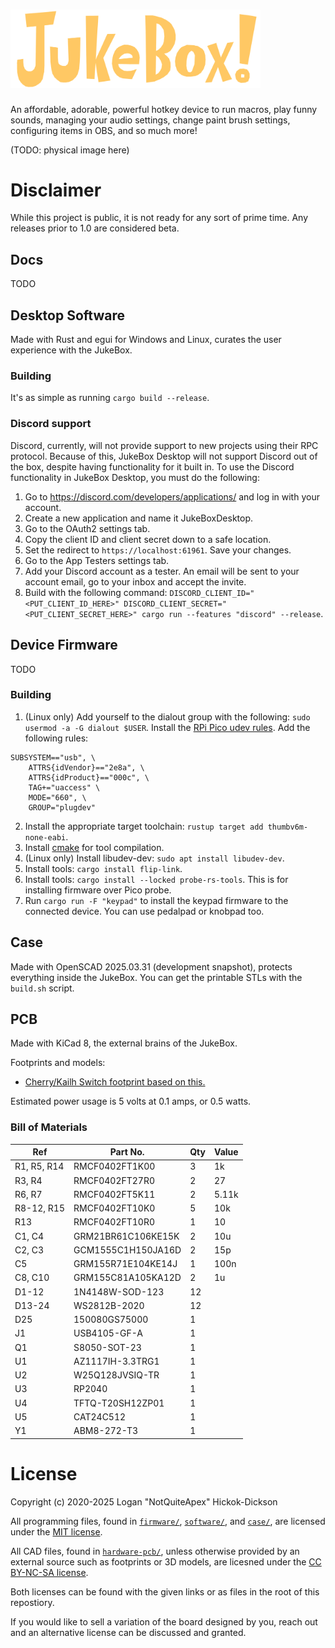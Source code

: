 # <img src="assets/textlogo.svg" alt="JukeBox!" width="400"/>

An affordable, adorable, powerful hotkey device to run macros, play funny sounds, managing your audio settings, change paint brush settings, configuring items in OBS, and so much more!

(TODO: physical image here)

# Disclaimer
While this project is public, it is not ready for any sort of prime time. Any releases prior to 1.0 are considered beta.

## Docs
TODO

## Desktop Software
Made with Rust and egui for Windows and Linux, curates the user experience with the JukeBox.

### Building
It's as simple as running `cargo build --release`.

### Discord support
Discord, currently, will not provide support to new projects using their RPC protocol. Because of this, JukeBox Desktop will not support Discord out of the box, despite having functionality for it built in. To use the Discord functionality in JukeBox Desktop, you must do the following:
1. Go to https://discord.com/developers/applications/ and log in with your account.
2. Create a new application and name it JukeBoxDesktop.
3. Go to the OAuth2 settings tab.
4. Copy the client ID and client secret down to a safe location.
5. Set the redirect to `https://localhost:61961`. Save your changes.
6. Go to the App Testers settings tab.
7. Add your Discord account as a tester. An email will be sent to your account email, go to your inbox and accept the invite.
8. Build with the following command: `DISCORD_CLIENT_ID="<PUT_CLIENT_ID_HERE>" DISCORD_CLIENT_SECRET="<PUT_CLIENT_SECRET_HERE>" cargo run --features "discord" --release`.

## Device Firmware
TODO

### Building
1. (Linux only) Add yourself to the dialout group with the following: `sudo usermod -a -G dialout $USER`. Install the [RPi Pico udev rules](https://github.com/raspberrypi/picotool/blob/master/udev/99-picotool.rules). Add the following rules:
```
SUBSYSTEM=="usb", \
    ATTRS{idVendor}=="2e8a", \
    ATTRS{idProduct}=="000c", \
    TAG+="uaccess" \
    MODE="660", \  
    GROUP="plugdev"
```

2. Install the appropriate target toolchain: `rustup target add thumbv6m-none-eabi`.
3. Install [cmake](https://cmake.org/download/) for tool compilation.
4. (Linux only) Install libudev-dev: `sudo apt install libudev-dev`.
5. Install tools: `cargo install flip-link`.
5. Install tools: `cargo install --locked probe-rs-tools`. This is for installing firmware over Pico probe.
6. Run `cargo run -F "keypad"` to install the keypad firmware to the connected device. You can use pedalpad or knobpad too.

## Case
Made with OpenSCAD 2025.03.31 (development snapshot), protects everything inside the JukeBox. You can get the printable STLs with the `build.sh` script.

## PCB
Made with KiCad 8, the external brains of the JukeBox.

Footprints and models:
- [Cherry/Kailh Switch footprint based on this.](https://github.com/luke-schutt/Pi5Keyboard/blob/main/Pi5-pcb/Pi5Footprints.pretty/Low%20Profile%20GC%20plus%20MX.kicad_mod)

Estimated power usage is 5 volts at 0.1 amps, or 0.5 watts.

### Bill of Materials
| Ref         | Part No.           | Qty | Value |
|-------------|--------------------|-----|-------|
| R1, R5, R14 | RMCF0402FT1K00     | 3   | 1k    |
| R3, R4      | RMCF0402FT27R0     | 2   | 27    |
| R6, R7      | RMCF0402FT5K11     | 2   | 5.11k |
| R8-12, R15  | RMCF0402FT10K0     | 5   | 10k   |
| R13         | RMCF0402FT10R0     | 1   | 10    |
| C1, C4      | GRM21BR61C106KE15K | 2   | 10u   |
| C2, C3      | GCM1555C1H150JA16D | 2   | 15p   |
| C5          | GRM155R71E104KE14J | 1   | 100n  |
| C8, C10     | GRM155C81A105KA12D | 2   | 1u    |
| D1-12       | 1N4148W-SOD-123    | 12  |       |
| D13-24      | WS2812B-2020       | 12  |       |
| D25         | 150080GS75000      | 1   |       |
| J1          | USB4105-GF-A       | 1   |       |
| Q1          | S8050-SOT-23       | 1   |       |
| U1          | AZ1117IH-3.3TRG1   | 1   |       |
| U2          | W25Q128JVSIQ-TR    | 1   |       |
| U3          | RP2040             | 1   |       |
| U4          | TFTQ-T20SH12ZP01   | 1   |       |
| U5          | CAT24C512          | 1   |       |
| Y1          | ABM8-272-T3        | 1   |       |

# License
Copyright (c) 2020-2025 Logan "NotQuiteApex" Hickok-Dickson

All programming files, found in [`firmware/`](firmware/), [`software/`](software/), and [`case/`](case/), are licensed under the [MIT license](https://mit-license.org/).

All CAD files, found in [`hardware-pcb/`](hardware-pcb/), unless otherwise provided by an external source such as footprints or 3D models, are licesned under the [CC BY-NC-SA license](https://creativecommons.org/licenses/by-nc-sa/4.0/).

Both licenses can be found with the given links or as files in the root of this repostiory.

If you would like to sell a variation of the board designed by you, reach out and an alternative license can be discussed and granted.
